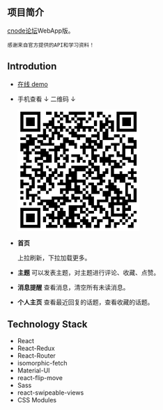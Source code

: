 ## 项目简介
[cnode论坛](https://cnodejs.org/)WebApp版。

    感谢来自官方提供的API和学习资料！
## Introdution
* [在线 demo](http://t.cn/RXwk86g)
* 手机查看 ↓ 二维码 ↓
    
    ![cnodjs](QRCode.png)

* **首页**

    上拉刷新，下拉加载更多。

* **主题**
   可以发表主题，对主题进行评论、收藏、点赞。

* **消息提醒**
   查看消息，清空所有未读消息。

* **个人主页**
   查看最近回复的话题，查看收藏的话题。

## Technology Stack
- React
- React-Redux
- React-Router
- isomorphic-fetch
- Material-UI
- react-flip-move
- Sass
- react-swipeable-views
- CSS Modules